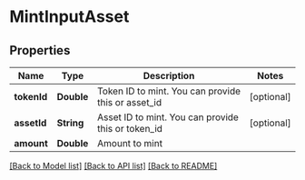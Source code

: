 # MintInputAsset

## Properties
Name | Type | Description | Notes
------------ | ------------- | ------------- | -------------
**tokenId** | **Double** | Token ID to mint. You can provide this or asset_id | [optional] 
**assetId** | **String** | Asset ID to mint. You can provide this or token_id | [optional] 
**amount** | **Double** | Amount to mint | 

[[Back to Model list]](../README.md#documentation-for-models) [[Back to API list]](../README.md#documentation-for-api-endpoints) [[Back to README]](../README.md)


